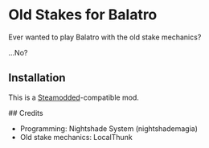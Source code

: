 # Old Stakes for Balatro
Ever wanted to play Balatro with the old stake mechanics?

...No?

## Installation
This is a [Steamodded](https://github.com/steamodded/smods)-compatible mod.

## Credits
- Programming: Nightshade System (nightshademagia)
- Old stake mechanics: LocalThunk

